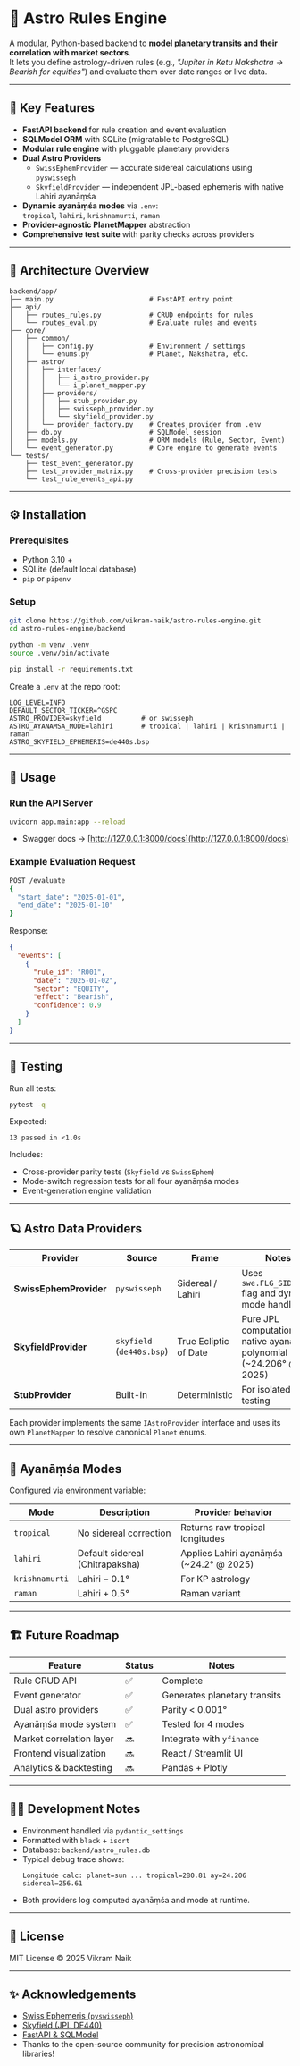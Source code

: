 # 🌌 Astro Rules Engine

A modular, Python-based backend to **model planetary transits and their correlation with market sectors**.  
It lets you define astrology-driven rules (e.g., *"Jupiter in Ketu Nakshatra → Bearish for equities"*) and evaluate them over date ranges or live data.

---

## 🚀 Key Features

- **FastAPI backend** for rule creation and event evaluation  
- **SQLModel ORM** with SQLite (migratable to PostgreSQL)  
- **Modular rule engine** with pluggable planetary providers  
- **Dual Astro Providers**  
  - `SwissEphemProvider` — accurate sidereal calculations using `pyswisseph`  
  - `SkyfieldProvider` — independent JPL-based ephemeris with native Lahiri ayanāṃśa  
- **Dynamic ayanāṃśa modes** via `.env`:  
  `tropical`, `lahiri`, `krishnamurti`, `raman`  
- **Provider-agnostic PlanetMapper** abstraction  
- **Comprehensive test suite** with parity checks across providers  

---

## 🧩 Architecture Overview

```
backend/app/
├── main.py                        # FastAPI entry point
├── api/
│   ├── routes_rules.py            # CRUD endpoints for rules
│   └── routes_eval.py             # Evaluate rules and events
├── core/
│   ├── common/
│   │   ├── config.py              # Environment / settings
│   │   └── enums.py               # Planet, Nakshatra, etc.
│   ├── astro/
│   │   ├── interfaces/
│   │   │   ├── i_astro_provider.py
│   │   │   └── i_planet_mapper.py
│   │   ├── providers/
│   │   │   ├── stub_provider.py
│   │   │   ├── swisseph_provider.py
│   │   │   └── skyfield_provider.py
│   │   └── provider_factory.py    # Creates provider from .env
│   ├── db.py                      # SQLModel session
│   ├── models.py                  # ORM models (Rule, Sector, Event)
│   └── event_generator.py         # Core engine to generate events
└── tests/
    ├── test_event_generator.py
    ├── test_provider_matrix.py    # Cross-provider precision tests
    └── test_rule_events_api.py
```

---

## ⚙️ Installation

### Prerequisites
- Python 3.10 +
- SQLite (default local database)
- `pip` or `pipenv`

### Setup

```bash
git clone https://github.com/vikram-naik/astro-rules-engine.git
cd astro-rules-engine/backend

python -m venv .venv
source .venv/bin/activate

pip install -r requirements.txt
```

Create a `.env` at the repo root:

```
LOG_LEVEL=INFO
DEFAULT_SECTOR_TICKER=^GSPC
ASTRO_PROVIDER=skyfield          # or swisseph
ASTRO_AYANAMSA_MODE=lahiri       # tropical | lahiri | krishnamurti | raman
ASTRO_SKYFIELD_EPHEMERIS=de440s.bsp
```

---

## 🧠 Usage

### Run the API Server
```bash
uvicorn app.main:app --reload
```

- Swagger docs → [http://127.0.0.1:8000/docs](http://127.0.0.1:8000/docs)

### Example Evaluation Request
```bash
POST /evaluate
{
  "start_date": "2025-01-01",
  "end_date": "2025-01-10"
}
```

Response:
```json
{
  "events": [
    {
      "rule_id": "R001",
      "date": "2025-01-02",
      "sector": "EQUITY",
      "effect": "Bearish",
      "confidence": 0.9
    }
  ]
}
```

---

## 🧪 Testing

Run all tests:

```bash
pytest -q
```

Expected:
```
13 passed in <1.0s
```

Includes:
- Cross-provider parity tests (`Skyfield` vs `SwissEphem`)
- Mode-switch regression tests for all four ayanāṃśa modes
- Event-generation engine validation

---

## 🪐 Astro Data Providers

| Provider | Source | Frame | Notes |
|-----------|---------|--------|-------|
| **SwissEphemProvider** | `pyswisseph` | Sidereal / Lahiri | Uses `swe.FLG_SIDEREAL` flag and dynamic mode handling |
| **SkyfieldProvider** | `skyfield` (`de440s.bsp`) | True Ecliptic of Date | Pure JPL computation, native ayanāṃśa polynomial (~24.206° @ 2025) |
| **StubProvider** | Built-in | Deterministic | For isolated rule testing |

Each provider implements the same `IAstroProvider` interface and uses its own `PlanetMapper` to resolve canonical `Planet` enums.

---

## 🧭 Ayanāṃśa Modes

Configured via environment variable:

| Mode | Description | Provider behavior |
|------|--------------|------------------|
| `tropical` | No sidereal correction | Returns raw tropical longitudes |
| `lahiri` | Default sidereal (Chitrapaksha) | Applies Lahiri ayanāṃśa (~24.2° @ 2025) |
| `krishnamurti` | Lahiri − 0.1° | For KP astrology |
| `raman` | Lahiri + 0.5° | Raman variant |

---

## 🏗 Future Roadmap

| Feature | Status | Notes |
|----------|---------|-------|
| Rule CRUD API | ✅ | Complete |
| Event generator | ✅ | Generates planetary transits |
| Dual astro providers | ✅ | Parity < 0.001° |
| Ayanāṃśa mode system | ✅ | Tested for 4 modes |
| Market correlation layer | 🔜 | Integrate with `yfinance` |
| Frontend visualization | 🔜 | React / Streamlit UI |
| Analytics & backtesting | 🔜 | Pandas + Plotly |

---

## 🧑‍💻 Development Notes

- Environment handled via `pydantic_settings`
- Formatted with `black` + `isort`
- Database: `backend/astro_rules.db`
- Typical debug trace shows:
  ```
  Longitude calc: planet=sun ... tropical=280.81 ay=24.206 sidereal=256.61
  ```
- Both providers log computed ayanāṃśa and mode at runtime.

---

## 📜 License

MIT License © 2025 Vikram Naik

---

## ✨ Acknowledgements
- [Swiss Ephemeris (`pyswisseph`)](https://pypi.org/project/pyswisseph/)
- [Skyfield (JPL DE440)](https://rhodesmill.org/skyfield/)
- [FastAPI & SQLModel](https://sqlmodel.tiangolo.com/)
- Thanks to the open-source community for precision astronomical libraries!
